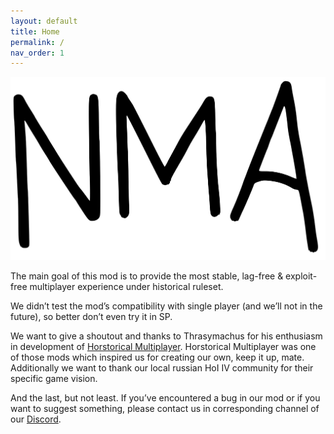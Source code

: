 ```yaml
---
layout: default
title: Home
permalink: /
nav_order: 1
---
```

![alt text](./assets/logo.svg "logo")

The main goal of this mod is to provide the most stable, lag-free & exploit-free multiplayer experience under historical ruleset.

We didn’t test the mod’s compatibility with single player (and we’ll not in the future), so better don’t even try it in SP.

We want to give a shoutout and thanks to Thrasymachus for his enthusiasm in development of [Horstorical Multiplayer](https://steamcommunity.com/sharedfiles/filedetails/?id=1756277582). Horstorical Multiplayer was one of those mods which inspired us for creating our own, keep it up, mate. Additionally we want to thank our local russian HoI IV community for their specific game vision.

And the last, but not least. If you’ve encountered a bug in our mod or if you want to suggest something, please contact us in corresponding channel of our [Discord](https://discord.gg/3Xpjjrn).
